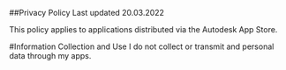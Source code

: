 ##Privacy Policy
Last updated 20.03.2022

This policy applies to applications distributed via the Autodesk App Store. 

#Information Collection and Use
I do not collect or transmit and personal data through my apps.